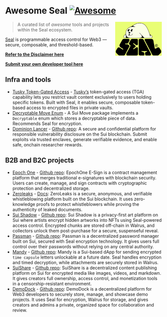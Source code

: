 # Awesome Seal [![Awesome](https://awesome.re/badge.svg)](https://awesome.re)

<a href="https://seal.mystenlabs.com"><img alt="Seal logo" src="media/seal_logo.png" align="right" width="150" /></a>

> A curated list of _awesome_ tools and projects within the Seal ecosystem.

[Seal](https://github.com/MystenLabs/seal/) is programmable access control for Web3 — secure, composable, and threshold-based.

[**Refer to the Disclaimer here**](DISCLAIMER.md)

[**Submit your own developer tool here**](CONTRIBUTING.md)

## Infra and tools

- [Tusky Token-Gated Access](https://github.com/tusky-io/tusky-smart-contracts/blob/main/TGA.md) - [Tusky’s](https://tusky.io/) token-gated access (TGA) capability lets you restrict vault content exclusively to users holding specific tokens. Built with Seal, it enables secure, composable token-based access to encrypted files in private vaults.
- [Decryptable Move Enum](https://github.com/studio-mirai/decryptable) - A Sui Move package implements a `Decryptable` enum which stores a decryptable piece of data. Recommends Seal for encryption.
- [Dominion Lancer](https://lancer.dominion.zone/) - [Github repo](https://github.com/dominion-zone/dominion-lancer): A secure and confidential platform for responsible vulnerability disclosure on the Sui blockchain. Submit exploits via trusted enclaves, generate verifiable evidence, and enable safe, onchain researcher rewards.

## B2B and B2C projects

- [Epoch One](https://epoch-one.vercel.app/) - [Github repo](https://github.com/T-adero1/epoch_one): EpochOne E-Sign is a contract management platform that merges traditional e-signatures with blockchain security. Users can create, manage, and sign contracts with cryptographic protection and decentralized storage.
- [Zeroleaks](https://www.zeroleaks.xyz/) - [Docs](https://zeroleaks.notaku.site/): ZeroLeaks is a secure, anonymous, and verifiable whistleblowing platform built on the Sui blockchain. It uses zero-knowledge proofs to protect whistleblowers while proving the authenticity of leaked documents.
- [Sui Shadow](https://sui-shadow.vercel.app/) - [Github repo](https://github.com/Sahilgill24/SuiShadow): Sui Shadow is a privacy-first art platform on Sui where artists encrypt hidden artworks into NFTs using Seal-powered access control. Encrypted chunks are stored off-chain in Walrus, and collectors unlock them post-purchase for a secure, suspenseful reveal.
- [Passman](https://passman-six.vercel.app/) - [Github repo](https://github.com/dam2onkid/passman): Passman is a decentralized password manager built on Sui, secured with Seal encryption technology. It gives users full control over their passwords without relying on any central authority.
- [Mandy](https://mandylab.vercel.app/) - [Github repo](https://github.com/rzexin/Mandy): Mandy is a Sui-based dApp for sending encrypted `time capsule` letters unlockable at a future date. Seal handles encryption and timed decryption, while attachments are securely stored in Walrus.
- [SuiShare](https://sui-share.vercel.app/) - [Github repo](https://github.com/xiaodi007/suiShare): SuiShare is a decentralized content publishing platform on Sui for encrypted media like images, videos, and markdown. It gives creators full ownership, access control, and monetization tools in a censorship-resistant environment.
- [DemoDock](https://demo-dock.vercel.app/) - [Github repo](https://github.com/404ll/DemoDock/blob/main/README_EN.md): DemoDock is a decentralized platform for Web3 developers to securely store, manage, and showcase demo projects. It uses Seal for encryption, Walrus for storage, and gives creators and admins a private, organized space for collaboration and review.
